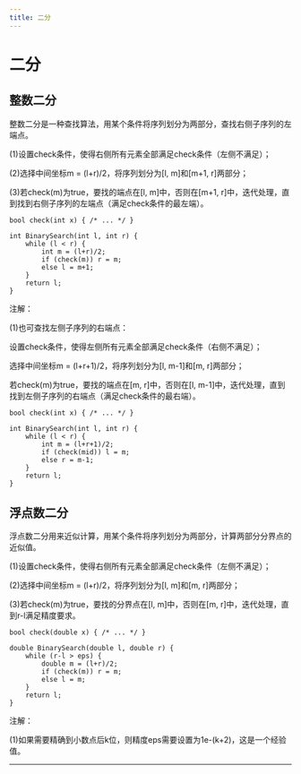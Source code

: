 ```yaml
---
title: 二分
---
```


# 二分

<script type="text/javascript" src="/include/head.js"></script>

## 整数二分

整数二分是一种查找算法，用某个条件将序列划分为两部分，查找右侧子序列的左端点。

(1)设置check条件，使得右侧所有元素全部满足check条件（左侧不满足）；

(2)选择中间坐标m = (l+r)/2，将序列划分为[l, m]和[m+1, r]两部分；

(3)若check(m)为true，要找的端点在[l, m]中，否则在[m+1, r]中，迭代处理，直到找到右侧子序列的左端点（满足check条件的最左端）。

```
bool check(int x) { /* ... */ }

int BinarySearch(int l, int r) {
    while (l < r) {
        int m = (l+r)/2;
        if (check(m)) r = m;
        else l = m+1;
    }
    return l;
}
```

注解：

(1)也可查找左侧子序列的右端点：

设置check条件，使得左侧所有元素全部满足check条件（右侧不满足）；

选择中间坐标m = (l+r+1)/2，将序列划分为[l, m-1]和[m, r]两部分；

若check(m)为true，要找的端点在[m, r]中，否则在[l, m-1]中，迭代处理，直到找到左侧子序列的右端点（满足check条件的最右端）。

```
bool check(int x) { /* ... */ }

int BinarySearch(int l, int r) {
    while (l < r) {
        int m = (l+r+1)/2;
        if (check(mid)) l = m;
        else r = m-1;
    }
    return l;
}
```

## 浮点数二分

浮点数二分用来近似计算，用某个条件将序列划分为两部分，计算两部分分界点的近似值。

(1)设置check条件，使得右侧所有元素全部满足check条件（左侧不满足）；

(2)选择中间坐标m = (l+r)/2，将序列划分为[l, m]和[m, r]两部分；

(3)若check(m)为true，要找的分界点在[l, m]中，否则在[m, r]中，迭代处理，直到r-l满足精度要求。

```
bool check(double x) { /* ... */ }

double BinarySearch(double l, double r) {
    while (r-l > eps) {
        double m = (l+r)/2;
        if (check(m)) r = m;
        else l = m;
    }
    return l;
}
```

注解：

(1)如果需要精确到小数点后k位，则精度eps需要设置为1e-(k+2)，这是一个经验值。

---

<script type="text/javascript" src="/include/tail.js"></script>
